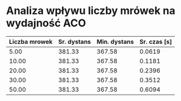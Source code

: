 # Analiza wpływu liczby mrówek na wydajność ACO

| Liczba mrowek | Sr. dystans | Min. dystans | Sr. czas [s] |
| --- | --- | --- | --- |
| 5.00 | 381.33 | 367.58 | 0.0619 |
| 10.00 | 381.33 | 367.58 | 0.1181 |
| 20.00 | 381.33 | 367.58 | 0.2396 |
| 30.00 | 381.33 | 367.58 | 0.3512 |
| 50.00 | 381.33 | 367.58 | 0.6094 |
